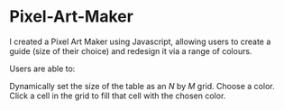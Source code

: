 # Pixel-Art-Maker
I created a Pixel Art Maker using Javascript, allowing users to create a guide (size of their choice) and redesign it via a range of colours.

Users are able to:

Dynamically set the size of the table as an _N_ by _M_ grid.
Choose a color.
Click a cell in the grid to fill that cell with the chosen color.
